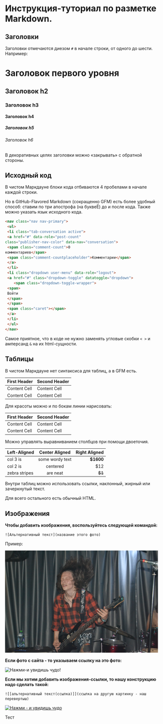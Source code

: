# Инструкция-туториал по разметке Markdown.


## Заголовки

Заголовки отмечаются диезом `#` в начале строки, от
одного до шести. Например:

# Заголовок первого уровня #
## Заголовок h2
### Заголовок h3
#### Заголовок h4
##### Заголовок h5
###### Заголовок h6

В декоративных целях заголовки можно «закрывать» с
обратной стороны.





## Исходный код

В чистом Маркдауне блоки кода отбиваются 4 пробелами в начале каждой строки.

Но в GitHub-Flavored Markdown (сокращенно GFM) есть более удобный способ: ставим по три апострофа (на буквеЁ) до и после кода. Также можно указать язык исходного кода.

```html
<nav class="nav nav-primary">
 <ul>
 <li class="tab-conversation active">
 <a href="#" data-role="post-count"
class="publisher-nav-color" data-nav="conversation">
 <span class="comment-count">0
комментариев</span>
 <span class="comment-countplaceholder">Комментарии</span>
 </a>
 </li>
 <li class="dropdown user-menu" data-role="logout">
 <a href="#" class="dropdown-toggle" datatoggle="dropdown">
    <span class="dropdown-toggle-wrapper">
 <span>
 Войти
 </span>
 </span>
 <span class="caret"></span>
 </a>
 </li>
 </ul>
</nav>
```

Самое приятное, что в коде не нужно заменять угловые
скобки `< >` и амперсанд `&` на их html-сущности.




## Таблицы

В чистом Маркдауне нет синтаксиса для таблиц, а в GFM
есть.

First Header | Second Header
------------- | -------------
Content Cell | Content Cell
Content Cell | Content Cell

Для красоты можно и по бокам линии нарисовать:

| First Header | Second Header |
| ------------- | ------------- |
| Content Cell | Content Cell |
| Content Cell | Content Cell |

Можно управлять выравниванием столбцов при помощи
двоеточия.

| Left-Aligned | Center Aligned | Right Aligned |
|:------------- |:---------------:| -------------:|
| col 3 is | some wordy text | **$1600** |
| col 2 is | centered | $12 |
| zebra stripes | are neat | ~~$1~~ |

Внутри таблиц можно использовать ссылки, наклонный,
жирный или зачеркнутый текст.

Для всего остального есть обычный HTML.




## Изображения

**Чтобы добавить изображения, воспользуйтесь следующей командой:**

```
![Альтернативный текст](название этого фото)
```
Пример:

![Басист](DSC_0366.jpg)

**Если фото с сайта - то указываем ссылку на это фото:**

![Нажми-и увидишь чудо!](https://avatars.dzeninfra.ru/get-zen_doc/5212831/pub_62d1da0c1af13a7a72445ec2_62d1db5bf42581431ef146a6/scale_1200)

**Если мы хотим добавить изображения-ссылки, то нашу конструкцию надо сделать такой:**

```
![[альтернативный текст(ссылка)]](ссылка на другую картинку - наш перевертыш)
```

[![Нажми - и увидишь чудо](https://i2.wp.com/cdn.unitycms.io/image/ocroped/1200,1200,1000,1000,0,0/R4bX6-f77G4/Cr9xwn5p4pZATzILeebaiN.jpg)](https://dzen.ru/a/ZEO0TgbAd2-HHM2S)

Тест